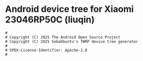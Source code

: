 # Android device tree for Xiaomi 23046RP50C (liuqin)

```
#
# Copyright (C) 2025 The Android Open Source Project
# Copyright (C) 2025 SebaUbuntu's TWRP device tree generator
#
# SPDX-License-Identifier: Apache-2.0
#
```
